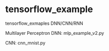 # tensorflow_example
tensorflow_exmaples DNN/CNN/RNN

Multilayer Perceptron DNN: mlp_example_v2.py

CNN: cnn_mnist.py
